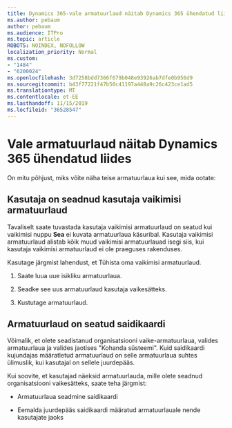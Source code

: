 ```yaml
---
title: Dynamics 365-vale armatuurlaud näitab Dynamics 365 ühendatud liides
ms.author: pebaum
author: pebaum
ms.audience: ITPro
ms.topic: article
ROBOTS: NOINDEX, NOFOLLOW
localization_priority: Normal
ms.custom:
- "1484"
- "6200024"
ms.openlocfilehash: 3d7258bdd7366f679b048e93926ab7dfe0b956d9
ms.sourcegitcommit: b43f77221f47b50c41197a448a9c26c423ce1ad5
ms.translationtype: MT
ms.contentlocale: et-EE
ms.lasthandoff: 11/15/2019
ms.locfileid: "36528547"
---
```

# <a name="wrong-dashboard-shows-in-dynamics-365-unified-interface"></a>Vale armatuurlaud näitab Dynamics 365 ühendatud liides

On mitu põhjust, miks võite näha teise armatuurlaua kui see, mida ootate:

## <a name="the-user-has-set-a-user-default-dashboard"></a>Kasutaja on seadnud kasutaja vaikimisi armatuurlaud 

Tavaliselt saate tuvastada kasutaja vaikimisi armatuurlaud on seatud kui vaikimisi nuppu **Sea** ei kuvata armatuurlaua käsuribal. Kasutaja vaikimisi armatuurlaud alistab kõik muud vaikimisi armatuurlauad isegi siis, kui kasutaja vaikimisi armatuurlaud ei ole praeguses rakenduses.

Kasutage järgmist lahendust, et Tühista oma vaikimisi armatuurlaud.

1. Saate luua uue isikliku armatuurlaua.

2. Seadke see uus armatuurlaud kasutaja vaikesätteks.

3. Kustutage armatuurlaud.

## <a name="the-dashboard-is-set-in-the-sitemap"></a>Armatuurlaud on seatud saidikaardi

Võimalik, et olete seadistanud organisatsiooni vaike-armatuurlaua, valides armatuurlaua ja valides jaotises "Kohanda süsteemi". Kuid saidikaardi kujundajas määratletud armatuurlaud on selle armatuurlaua suhtes ülimuslik, kui kasutajal on sellele juurdepääs.

Kui soovite, et kasutajad näeksid armatuurlauda, mille olete seadnud organisatsiooni vaikesätteks, saate teha järgmist:

* Armatuurlaua seadmine saidikaardi

* Eemalda juurdepääs saidikaardi määratud armatuurlauale nende kasutajate jaoks
